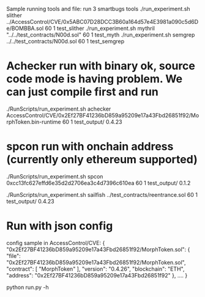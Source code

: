 Sample running tools and file:
run 3 smartbugs tools
./run_experiment.sh slither ../AccessControl/CVE/0x5ABC07D28DCC3B60a164d57e4E3981a090c5d6De/BOMBBA.sol 60 1 test_slither
./run_experiment.sh mythril "../../test_contracts/N00d.sol" 60 1 test_myth
./run_experiment.sh semgrep ../../test_contracts/N00d.sol 60 1 test_semgrep

# Achecker run with binary ok, source code mode is having problem. We can just compile first and run
./RunScripts/run_experiment.sh achecker AccessControl/CVE/0x2Ef27BF41236bD859a95209e17a43Fbd26851f92/MorphToken.bin-runtime 60 1 test_output/ 0.4.23

# spcon run with onchain address (currently only ethereum supported)
./RunScripts/run_experiment.sh spcon 0xcc13fc627effd6e35d2d2706ea3c4d7396c610ea 60 1 test_output/ 0.1.2


./RunScripts/run_experiment.sh sailfish ../test_contracts/reentrance.sol 60 1 test_output/ 0.4.23

# Run with json config
config sample in AccessControl/CVE:
{
  "0x2Ef27BF41236bD859a95209e17a43Fbd26851f92/MorphToken.sol": {
    "file": "0x2Ef27BF41236bD859a95209e17a43Fbd26851f92/MorphToken.sol",
    "contract": [
      "MorphToken"
    ],
    "version": "0.4.26",
    "blockchain": "ETH",
    "address": "0x2Ef27BF41236bD859a95209e17a43Fbd26851f92"
  },
  ....
}

python run.py -h